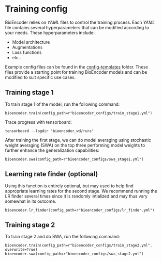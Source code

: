 # Training config

BioEncoder relies on _YAML_ files to control the training process. Each _YAML_ file contains several hyperparameters that can be modified according to your needs. These hyperparameters include:

- Model architecture
- Augmentations
- Loss functions
- etc..

Example config files can be found in the [config-templates](../config-templates) folder. These files provide a starting point for training BioEncoder models and can be modified to suit specific use cases.

## Training stage 1

To train stage 1 of the model, run the following command:

```
bioencoder.train(config_path=r"bioencoder_configs/train_stage1.yml")
```

Trace progress with tensorboard:

```
tensorboard --logdir "bioencoder_wd/runs"
```

After training the first stage, we can do model averaging using stochastic weight averaging (SWA) on the top three performing model weights to further enhance the generalization capabilities:

```
bioencoder.swa(config_path=r"bioencoder_configs/swa_stage1.yml")
```


## Learning rate finder (optional)

Using this function is entirely optional, but may used to help find appropriate learning rates for the second stage. We recommend running the LR finder several times since it is randomly intialized and may thus vary somewhat in its outcome.   

```
bioencoder.lr_finder(config_path=r"bioencoder_configs/lr_finder.yml")
```

## Training stage 2

To train stage 2 and do SWA, run the following command:

```
bioencoder.train(config_path=r"bioencoder_configs/train_stage2.yml", overwrite=True)
bioencoder.swa(config_path=r"bioencoder_configs/swa_stage2.yml")
```
